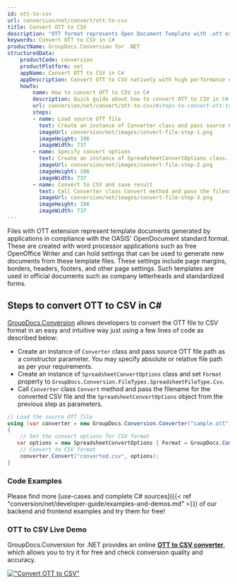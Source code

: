 ```yaml
---
id: ott-to-csv
url: conversion/net/convert/ott-to-csv
title: Convert OTT to CSV
description: "OTT format represents Open Document Template with .ott extension. Learn how to convert OTT to CSV file programmatically in C# language using GroupDocs.Conversion for .NET library."
keywords: Convert OTT to CSV in C#
productName: GroupDocs.Conversion for .NET
structuredData:
    productCode: conversion
    productPlatform: net
    appName: Convert OTT to CSV in C#
    appDescription: Convert OTT to CSV natively with high performance using C# language and server side GroupDocs.Conversion for .NET APIs, without the use of any software like Microsoft or Open Office.
    howTo:
        name: How to convert OTT to CSV in C# 
        description: Quick guide about how to convert OTT to CSV in C# with high performance and accuracy.
        url: conversion/net/convert/ott-to-csv/#steps-to-convert-ott-to-csv-in-c
        steps:
        - name: Load source OTT file 
          text: Create an instance of Converter class and pass source OTT file path as a constructor parameter. You may specify absolute or relative file path as per your requirements. 
          imageUrl: conversion/net/images/convert-file-step-1.png
          imageHeight: 196
          imageWidth: 737
        - name: Specify convert options 
          text: Create an instance of SpreadsheetConvertOptions class.
          imageUrl: conversion/net/images/convert-file-step-2.png
          imageHeight: 196
          imageWidth: 737
        - name: Convert to CSV and save result 
          text: Call Converter class Convert method and pass the filename for the converted HTML file and the SpreadsheetConvertOptions object from the previous step as parameters.
          imageUrl: conversion/net/images/convert-file-step-3.png
          imageHeight: 196
          imageWidth: 737
---
```


Files with OTT extension represent template documents generated by applications in compliance with the OASIS' OpenDocument standard format. These are created with word processor applications such as free OpenOffice Writer and can hold settings that can be used to generate new documents from these template files. These settings include page margins, borders, headers, footers, and other page settings. Such templates are used in official documents such as company letterheads and standardized forms.

## Steps to convert OTT to CSV in C#

[GroupDocs.Conversion](https://products.groupdocs.com/conversion/net) allows developers to convert the OTT file to CSV format in an easy and intuitive way just using a few lines of code as described below:

* Create an instance of `Converter` class and pass source OTT file path as a constructor parameter. You may specify absolute or relative file path as per your requirements. 
* Create an instance of `SpreadsheetConvertOptions` class and set `Format` property to `GroupDocs.Conversion.FileTypes.SpreadsheetFileType.Csv`.
* Call `Converter` class `Convert` method and pass the filename for the converted CSV file and the `SpreadsheetConvertOptions` object from the previous step as parameters.

```csharp
// Load the source OTT file
using (var converter = new GroupDocs.Conversion.Converter("sample.ott"))
{
    // Set the convert options for CSV format
   var options = new SpreadsheetConvertOptions { Format = GroupDocs.Conversion.FileTypes.SpreadsheetFileType.Csv };
    // Convert to CSV format
    converter.Convert("converted.csv", options);
}
```

### Code Examples

Please find more [use-cases and complete C# sources]({{< ref "conversion/net/developer-guide/examples-and-demos.md" >}}) of our backend and frontend examples and try them for free!

### OTT to CSV Live Demo

GroupDocs.Conversion for .NET provides an online [**OTT to CSV converter**](https://products.groupdocs.app/conversion/ott-to-csv), which allows you to try it for free and check conversion quality and accuracy.

[!["Convert OTT to CSV"](conversion/net/images/convert-to-csv/convert-ott-to-csv.png)](https://products.groupdocs.app/conversion/ott-to-csv)